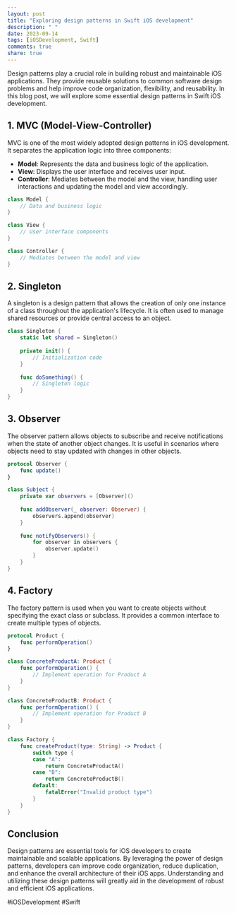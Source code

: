 ```yaml
---
layout: post
title: "Exploring design patterns in Swift iOS development"
description: " "
date: 2023-09-14
tags: [iOSDevelopment, Swift]
comments: true
share: true
---
```


Design patterns play a crucial role in building robust and maintainable iOS applications. They provide reusable solutions to common software design problems and help improve code organization, flexibility, and reusability. In this blog post, we will explore some essential design patterns in Swift iOS development.

## 1. MVC (Model-View-Controller)

MVC is one of the most widely adopted design patterns in iOS development. It separates the application logic into three components:

- **Model**: Represents the data and business logic of the application.
- **View**: Displays the user interface and receives user input.
- **Controller**: Mediates between the model and the view, handling user interactions and updating the model and view accordingly.

```swift
class Model {
    // Data and business logic
}

class View {
    // User interface components
}

class Controller {
    // Mediates between the model and view
}
```

## 2. Singleton
A singleton is a design pattern that allows the creation of only one instance of a class throughout the application's lifecycle. It is often used to manage shared resources or provide central access to an object.

```swift
class Singleton {
    static let shared = Singleton()
    
    private init() {
        // Initialization code
    }
    
    func doSomething() {
        // Singleton logic
    }
}
```

## 3. Observer
The observer pattern allows objects to subscribe and receive notifications when the state of another object changes. It is useful in scenarios where objects need to stay updated with changes in other objects.

```swift
protocol Observer {
    func update()
}

class Subject {
    private var observers = [Observer]()
    
    func addObserver(_ observer: Observer) {
        observers.append(observer)
    }
    
    func notifyObservers() {
        for observer in observers {
            observer.update()
        }
    }
}
```

## 4. Factory
The factory pattern is used when you want to create objects without specifying the exact class or subclass. It provides a common interface to create multiple types of objects.

```swift
protocol Product {
    func performOperation()
}

class ConcreteProductA: Product {
    func performOperation() {
        // Implement operation for Product A
    }
}

class ConcreteProductB: Product {
    func performOperation() {
        // Implement operation for Product B
    }
}

class Factory {
    func createProduct(type: String) -> Product {
        switch type {
        case "A":
            return ConcreteProductA()
        case "B":
            return ConcreteProductB()
        default:
            fatalError("Invalid product type")
        }
    }
}
```

## Conclusion

Design patterns are essential tools for iOS developers to create maintainable and scalable applications. By leveraging the power of design patterns, developers can improve code organization, reduce duplication, and enhance the overall architecture of their iOS apps. Understanding and utilizing these design patterns will greatly aid in the development of robust and efficient iOS applications.

#iOSDevelopment #Swift